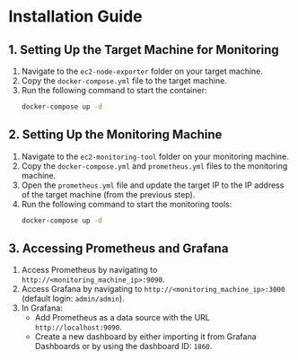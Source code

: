 # Installation Guide

## 1. Setting Up the Target Machine for Monitoring

1. Navigate to the `ec2-node-exporter` folder on your target machine.
2. Copy the `docker-compose.yml` file to the target machine.
3. Run the following command to start the container:
   ```bash
   docker-compose up -d
   ```

## 2. Setting Up the Monitoring Machine

1. Navigate to the `ec2-monitoring-tool` folder on your monitoring machine.
2. Copy the `docker-compose.yml` and `prometheus.yml` files to the monitoring machine.
3. Open the `prometheus.yml` file and update the target IP to the IP address of the target machine (from the previous step).
4. Run the following command to start the monitoring tools:
   ```bash
   docker-compose up -d
   ```

## 3. Accessing Prometheus and Grafana

1. Access Prometheus by navigating to `http://<monitoring_machine_ip>:9090`.
2. Access Grafana by navigating to `http://<monitoring_machine_ip>:3000` (default login: `admin/admin`).
3. In Grafana:
   - Add Prometheus as a data source with the URL `http://localhost:9090`.
   - Create a new dashboard by either importing it from Grafana Dashboards or by using the dashboard ID: `1860`.

